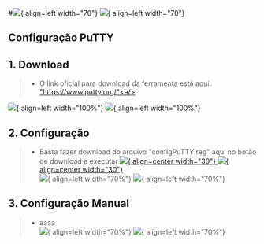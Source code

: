 #![](imgs/profarma_distribuicao.png#only-light){ align=left width="70"} ![](imgs/profarma_distribuicao-w.png#only-dark){ align=left width="70"}
## Configuração PuTTY
## 1. Download
>* O link oficial para download da ferramenta está aqui: <a href="https://www.putty.org/" target="_blank"> "https://www.putty.org/"<a/>  

![](imgs/putty.png#only-light){ align=left width="100%"} ![](imgs/putty.png#only-dark){ align=left width="100%"}

## 2. Configuração
   >* Basta fazer download do arquivo "configPuTTY.reg" aqui no botão de download e executar [![](imgs/download.png#only-light){ align=center width="30"} ![](imgs/download.png#only-dark){ align=center width="30"}](downloads/configPuTTY.reg "download")  
   >![](imgs/puttyConf.png#only-light){ align=left width="70%"} ![](imgs/puttyConf.png#only-dark){ align=left width="70%"}
## 3. Configuração Manual
   >*  aaaa   
   ![](imgs/configPutty1.png#only-light){ align=left width="70%"} ![](imgs/configPutty1.png#only-dark){ align=left width="70%"}
